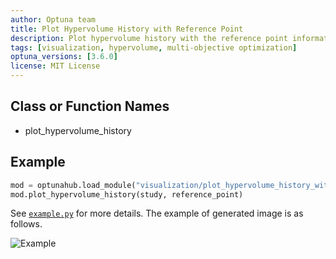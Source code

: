 ```yaml
---
author: Optuna team
title: Plot Hypervolume History with Reference Point
description: Plot hypervolume history with the reference point information.
tags: [visualization, hypervolume, multi-objective optimization]
optuna_versions: [3.6.0]
license: MIT License
---
```


## Class or Function Names

- plot_hypervolume_history

## Example

```python
mod = optunahub.load_module("visualization/plot_hypervolume_history_with_rp")
mod.plot_hypervolume_history(study, reference_point)
```

See [`example.py`](https://github.com/optuna/optunahub-registry/blob/main/package/visualization/plot_hypervolume_history_with_rp/example.py) for more details.
The example of generated image is as follows.

![Example](images/thumbnail.png "Example")
